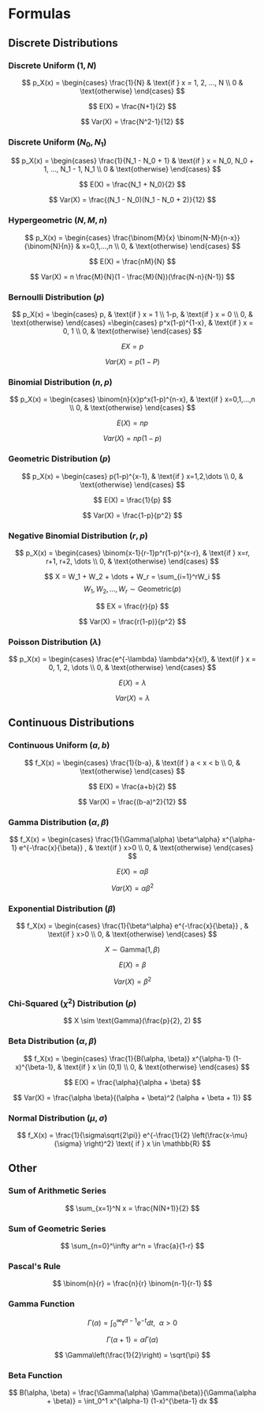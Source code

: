 # Formulas

## Discrete Distributions

### Discrete Uniform $(1, N)$

$$
p_X(x) =
\begin{cases}
    \frac{1}{N} & \text{if } x = 1, 2, ..., N \\
    0 & \text{otherwise}
\end{cases}
$$

$$ E(X) = \frac{N+1}{2} $$

$$ Var(X) = \frac{N^2-1}{12} $$

### Discrete Uniform $(N_0, N_1)$

$$
p_X(x) =
\begin{cases}
    \frac{1}{N_1 - N_0 + 1} & \text{if } x = N_0, N_0 + 1, ..., N_1 - 1, N_1 \\
    0 & \text{otherwise}
\end{cases}
$$

$$ E(X) = \frac{N_1 + N_0}{2} $$

$$ Var(X) = \frac{(N_1 - N_0)(N_1 - N_0 + 2)}{12} $$

### Hypergeometric $(N, M, n)$

$$
p_X(x) = 
\begin{cases}
\frac{\binom{M}{x} \binom{N-M}{n-x}}{\binom{N}{n}} & x=0,1,...,n \\
0, & \text{otherwise}
\end{cases}
$$

$$ E(X) = \frac{nM}{N} $$

$$ Var(X) = n \frac{M}{N}(1 - \frac{M}{N})(\frac{N-n}{N-1}) $$

### Bernoulli Distribution $(p)$

$$
p_X(x) =
\begin{cases}
p, & \text{if } x = 1 \\
1-p, & \text{if } x = 0 \\
0, & \text{otherwise}
\end{cases}
=\begin{cases}
p^x(1-p)^{1-x}, & \text{if } x = 0, 1 \\
0, & \text{otherwise}
\end{cases}
$$

$$ EX = p $$

$$ Var(X) = p(1-P) $$

### Binomial Distribution $(n, p)$

$$
p_X(x) = 
\begin{cases}
\binom{n}{x}p^x(1-p)^{n-x}, & \text{if } x=0,1,...,n \\
0, & \text{otherwise}
\end{cases}
$$

$$ E(X) = np $$

$$ Var(X) = np(1-p) $$

### Geometric Distribution $(p)$

$$
p_X(x) =
\begin{cases}
p(1-p)^{x-1}, & \text{if } x=1,2,\dots \\
0, & \text{otherwise}
\end{cases}
$$

$$ E(X) = \frac{1}{p} $$

$$ Var(X) = \frac{1-p}{p^2} $$

### Negative Binomial Distribution $(r,p)$

$$
p_X(x) =
\begin{cases}
\binom{x-1}{r-1}p^r(1-p)^{x-r}, & \text{if } x=r, r+1, r+2, \dots \\
0, & \text{otherwise}
\end{cases}
$$

$$ X = W_1 + W_2 + \dots + W_r = \sum_{i=1}^rW_i $$
$$ W_1, W_2, \dots, W_r \sim \text{Geometric}(p) $$

$$ EX = \frac{r}{p} $$

$$ Var(X) = \frac{r(1-p)}{p^2} $$

### Poisson Distribution $(\lambda)$

$$
p_X(x) =
\begin{cases}
\frac{e^{-\lambda} \lambda^x}{x!}, & \text{if } x = 0, 1, 2, \dots \\
0, & \text{otherwise}
\end{cases}
$$

$$ E(X) = \lambda $$

$$ Var(X) = \lambda $$

## Continuous Distributions

### Continuous Uniform $(a, b)$

$$
f_X(x) =
\begin{cases}
\frac{1}{b-a}, & \text{if } a < x < b \\
0, & \text{otherwise}
\end{cases}
$$

$$ E(X) = \frac{a+b}{2} $$

$$ Var(X) = \frac{(b-a)^2}{12} $$

### Gamma Distribution $(\alpha, \beta)$

$$
f_X(x) =
\begin{cases}
\frac{1}{\Gamma(\alpha) \beta^\alpha} x^{\alpha-1} e^{-\frac{x}{\beta}} , & \text{if } x>0 \\
0, & \text{otherwise}
\end{cases}
$$

$$ E(X) = \alpha \beta $$

$$ Var(X) = \alpha \beta^2 $$

### Exponential Distribution $(\beta)$

$$
f_X(x) =
\begin{cases}
\frac{1}{\beta^\alpha} e^{-\frac{x}{\beta}} , & \text{if } x>0 \\
0, & \text{otherwise}
\end{cases}
$$

$$ X \sim \text{Gamma}(1, \beta) $$

$$ E(X) = \beta $$

$$ Var(X) = \beta^2 $$

### Chi-Squared ($\chi^2$) Distribution $(p)$

$$ X \sim \text{Gamma}(\frac{p}{2}, 2) $$

### Beta Distribution $(\alpha, \beta)$

$$
f_X(x) =
\begin{cases}
\frac{1}{B(\alpha, \beta)} x^{\alpha-1} (1-x)^{\beta-1}, & \text{if } x \in (0,1) \\
0, & \text{otherwise}
\end{cases}
$$

$$ E(X) = \frac{\alpha}{\alpha + \beta} $$

$$ Var(X) = \frac{\alpha \beta}{(\alpha + \beta)^2 (\alpha + \beta + 1)} $$

### Normal Distribution $(\mu, \sigma)$

$$ f_X(x) = \frac{1}{\sigma\sqrt{2\pi}} e^{-\frac{1}{2} \left(\frac{x-\mu}{\sigma} \right)^2} \text{ if } x \in \mathbb{R} $$

## Other

### Sum of Arithmetic Series

$$ \sum_{x=1}^N x = \frac{N(N+1)}{2} $$

### Sum of Geometric Series

$$ \sum_{n=0}^\infty ar^n = \frac{a}{1-r} $$

### Pascal's Rule

$$ \binom{n}{r} = \frac{n}{r} \binom{n-1}{r-1} $$

### Gamma Function

$$ \Gamma(\alpha) = \int_0^\infty t^{\alpha - 1} e^{-t} dt, \ \ \alpha > 0 $$

$$ \Gamma(\alpha + 1) = \alpha \Gamma({\alpha}) $$

$$ \Gamma\left(\frac{1}{2}\right) = \sqrt{\pi} $$

### Beta Function

$$ B(\alpha, \beta) = \frac{\Gamma(\alpha) \Gamma(\beta)}{\Gamma(\alpha + \beta)} = \int_0^1 x^{\alpha-1} (1-x)^{\beta-1} dx $$

